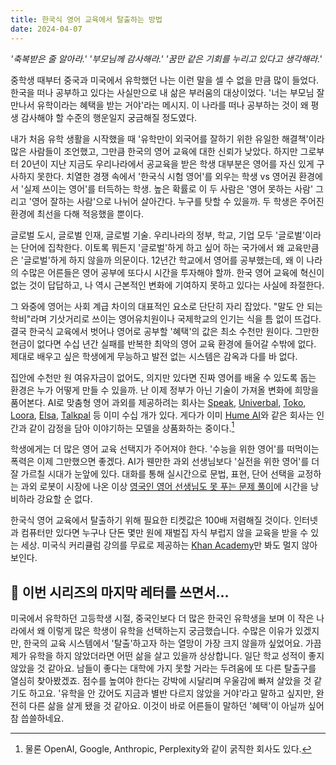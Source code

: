 ```yaml
---
title: 한국식 영어 교육에서 탈출하는 방법
date: 2024-04-07
---
```


*'축복받은 줄 알아라.' '부모님께 감사해라.' '꿈만 같은 기회를 누리고 있다고 생각해라.'*

중학생 때부터 중국과 미국에서 유학했던 나는 이런 말을 셀 수 없을 만큼 많이 들었다. 한국을 떠나 공부하고 있다는 사실만으로 내 삶은 부러움의 대상이었다. '너는 부모님 잘 만나서 유학이라는 혜택을 받는 거야'라는 메시지. 이 나라를 떠나 공부하는 것이 왜 평생 감사해야 할 수준의 행운일지 궁금해질 정도였다.

내가 처음 유학 생활을 시작했을 때 '유학만이 외국어를 잘하기 위한 유일한 해결책'이라 많은 사람들이 조언했고, 그만큼 한국의 영어 교육에 대한 신뢰가 낮았다. 하지만 그로부터 20년이 지난 지금도 우리나라에서 공교육을 받은 학생 대부분은 영어를 자신 있게 구사하지 못한다. 치열한 경쟁 속에서 '한국식 시험 영어'를 외우는 학생 vs 영어권 환경에서 '실제 쓰이는 영어'를 터득하는 학생. 높은 확률로 이 두 사람은 '영어 못하는 사람' 그리고 '영어 잘하는 사람'으로 나뉘어 살아간다. 누구를 탓할 수 있을까. 두 학생은 주어진 환경에 최선을 다해 적응했을 뿐이다. 

글로벌 도시, 글로벌 인재, 글로벌 기술. 우리나라의 정부, 학교, 기업 모두 '글로벌'이라는 단어에 집착한다. 이토록 뭐든지 '글로벌'하게 하고 싶어 하는 국가에서 왜 교육만큼은 '글로벌'하게 하지 않을까 의문이다. 12년간 학교에서 영어를 공부했는데, 왜 이 나라의 수많은 어른들은 영어 공부에 또다시 시간을 투자해야 할까. 한국 영어 교육에 혁신이 없는 것이 답답하고, 나 역시 근본적인 변화에 기여하지 못하고 있다는 사실에 좌절한다.

그 와중에 영어는 사회 계급 차이의 대표적인 요소로 단단히 자리 잡았다. "말도 안 되는 학비"라며 기삿거리로 쓰이는 영어유치원이나 국제학교의 인기는 식을 틈 없이 뜨겁다. 결국 한국식 교육에서 벗어나 영어로 공부할 '혜택'의 값은 최소 수천만 원이다. 그만한 현금이 없다면 수십 년간 실패를 반복한 최악의 영어 교육 환경에 들어갈 수밖에 없다. 제대로 배우고 싶은 학생에게 무능하고 발전 없는 시스템은 감옥과 다를 바 없다.

집안에 수천만 원 여유자금이 없어도, 의지만 있다면 진짜 영어를 배울 수 있도록 돕는 환경은 누가 어떻게 만들 수 있을까. 난 이제 정부가 아닌 기술이 가져올 변화에 희망을 품어본다. AI로 맞춤형 영어 과외를 제공하려는 회사는 [Speak](https://www.speak.com), [Univerbal](https://www.univerbal.app), [Toko](https://www.tokotutor.com/en), [Loora](https://www.loora.ai), [Elsa](https://elsaspeak.com/en/), [Talkpal](https://talkpal.ai) 등 이미 수십 개가 있다. 게다가 이미 [Hume AI](https://www.hume.ai)와 같은 회사는 인간과 같이 감정을 담아 이야기하는 모델을 상품화하는 중이다.[^1]
[^1]: 물론 OpenAI, Google, Anthropic, Perplexity와 같이 굵직한 회사도 있다.

학생에게는 더 많은 영어 교육 선택지가 주어져야 한다. '수능을 위한 영어'를 떠먹이는 폭력은 이제 그만했으면 좋겠다. AI가 웬만한 과외 선생님보다 '실전을 위한 영어'를 더 잘 가르칠 시대가 눈앞에 있다. 대화를 통해 실시간으로 문법, 표현, 단어 선택을 교정하는 과외 로봇이 시장에 나온 이상 [영국인 영어 선생님도 못 푸는 문제 풀이](https://www.youtube.com/watch?v=QcNidKJZkgY)에 시간을 낭비하라 강요할 순 없다. 

한국식 영어 교육에서 탈출하기 위해 필요한 티켓값은 100배 저렴해질 것이다. 인터넷과 컴퓨터만 있다면 누구나 단돈 몇만 원에 재벌집 자식 부럽지 않을 교육을 받을 수 있는 세상. 미국식 커리큘럼 강의를 무료로 제공하는 [Khan Academy](https://www.khanacademy.org)만 봐도 멀지 않아 보인다.

## 👀 이번 시리즈의 마지막 레터를 쓰면서...
미국에서 유학하던 고등학생 시절, 중국인보다 더 많은 한국인 유학생을 보며 이 작은 나라에서 왜 이렇게 많은 학생이 유학을 선택하는지 궁금했습니다. 수많은 이유가 있겠지만, 한국의 교육 시스템에서 '탈출'하고자 하는 열망이 가장 크지 않을까 싶었어요.
가끔 제가 유학을 하지 않았더라면 어떤 삶을 살고 있을까 상상합니다. 일단 학교 성적이 좋지 않았을 것 같아요. 남들이 좋다는 대학에 가지 못할 거라는 두려움에 또 다른 탈출구를 열심히 찾아봤겠죠. 점수를 높여야 한다는 강박에 시달리며 우울감에 빠져 살았을 것 같기도 하고요.
'유학을 안 갔어도 지금과 별반 다르지 않았을 거야'라고 말하고 싶지만, 완전히 다른 삶을 살게 됐을 것 같아요. 이것이 바로 어른들이 말하던 '혜택'이 아닐까 싶어 참 씁쓸하네요.
